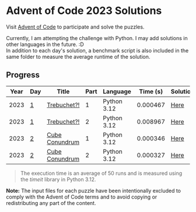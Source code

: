 # Advent of Code 2023 Solutions

Visit [Advent of Code](https://adventofcode.com/) to participate and solve the puzzles.

Currently, I am attempting the challenge with Python. I may add solutions in other languages in the future. :D\
In addition to each day's solution, a benchmark script is also included in the same folder to measure the average runtime of the solution.

## Progress

| Year | Day             | Title                                              | Part | Language    | Time (s) | Solution                      |
| ---- | --------------- | -------------------------------------------------- | ---- | ----------- | -------- | ----------------------------- |
| 2023 | [1](./day_one/) | [Trebuchet?!](https://adventofcode.com/2023/day/1) | 1    | Python 3.12 | 0.000467 | [Here](./day_one/part_one.py) |
| 2023 | [1](./day_one/) | [Trebuchet?!](https://adventofcode.com/2023/day/1) | 2    | Python 3.12 | 0.008967 | [Here](./day_one/part_two.py) |
| 2023 | [2](./day_two/) | [Cube Conundrum](https://adventofcode.com/2023/day/2) | 1    | Python 3.12 | 0.000346 | [Here](./day_two/part_one.py) |
| 2023 | [2](./day_two/) | [Cube Conundrum](https://adventofcode.com/2023/day/2) | 2    | Python 3.12 | 0.000327 | [Here](./day_two/part_two.py) |

> The execution time is an average of 50 runs and is measured using the _timeit_ library in Python 3.12.

**Note:** The input files for each puzzle have been intentionally excluded to comply with the Advent of Code terms and to avoid copying or redistributing any part of the content.
